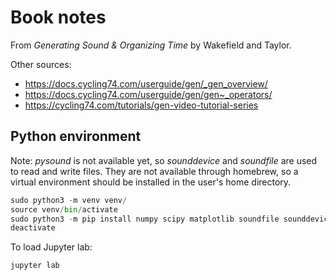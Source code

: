 # Book notes

From _Generating Sound & Organizing Time_ by Wakefield and Taylor.

Other sources:

- https://docs.cycling74.com/userguide/gen/_gen_overview/
- https://docs.cycling74.com/userguide/gen/gen~_operators/
- https://cycling74.com/tutorials/gen-video-tutorial-series

## Python environment

Note: _pysound_ is not available yet, so _sounddevice_ and _soundfile_ are used to read and write files. They are not available through homebrew, so a virtual environment should be installed in the user's home directory.


```python
sudo python3 -m venv venv/
source venv/bin/activate
sudo python3 -m pip install numpy scipy matplotlib soundfile sounddevice jupyterlab pytest
deactivate
```

To load Jupyter lab:

```python
jupyter lab
```

